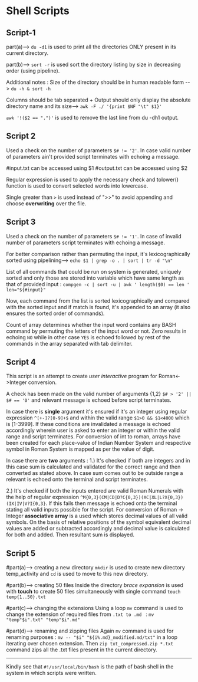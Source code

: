 ﻿# Shell Scripts

## Script-1

part(a)--> `du -d1` is used to print all the directories ONLY present in its current directory.

part(b)--> `sort -r` is used sort the directory listing by size in decreasing order (using pipeline).

Additional notes : Size of the directory should be in human readable form --> `du -h & sort -h`

Columns should be tab separated + Output should only display the absolute directory name and its size--> `awk -F ./ '{print $NF "\t" $1}'`

`awk '!($2 == ".")'` is used to remove the last line from du -dh1 output.

## Script 2

Used a check on the number of parameters `$# != '2'`. In case valid number of parameters ain't provided script terminates with echoing a message.

#input.txt can be accessed using $1
#output.txt can be accessed using $2

Regular expression is used to apply the necessary check and tolower() function is used to convert selected words into lowercase.

Single greater than `>` is used instead of ">>" to avoid appending and choose **overwriting** over the file.

## Script 3

Used a check on the number of parameters `$# != '1'`. In case of invalid number of parameters script terminates with echoing a message.

For better comparison rather than permuting the input, it's lexicographically sorted using pipelining--> `echo $1 | grep -o . | sort | tr -d "\n"`

List of all commands that could be run on system is generated, uniquely sorted and only those are stored into variable which have same length as that of provided input : `compgen -c | sort -u | awk ' length($0) == len ' len="${#input}"`

Now, each command from the list is sorted lexicographically and compared with the sorted input and if match is found, it's appended to an array (it also ensures the sorted order of commands).

Count of array determines whether the input word contains any BASH command by permuting the letters of the input word or not. Zero results in echoing `NO` while in other case `YES` is echoed followed by rest of the commands in the array separated with tab delimiter.

## Script 4

This script is an attempt to create _user interactive_ program for Roman<->Integer conversion.

A check has been made on the valid number of arguments {1,2} `$# > '2' || $# == '0'` and relevant message is echoed before script terminates.

In case there is **single** argument it's ensured if it's an integer using regular expression `^[+-]?[0-9]+$` and within the valid range `$1>0 && $1<4000` which is [1-3999].
If these conditions are invalidated a message is echoed accordingly wherein user is asked to enter an integer or within the valid range and script terminates.
For conversion of int to roman, arrays have been created for each place-value of Indian Number System and respective symbol in Roman System is mapped as per the value of digit.

In case there are **two** arguments :
1.) It's checked if both are integers and in this case sum is calculated and validated for the correct range and then converted as stated above. In case sum comes out to be outside range a relevant is echoed onto the terminal and script terminates.

2.) It's checked if both the inputs entered are valid Roman Numerals with the help of regular expression `^M{0,3}(CM|CD|D?C{0,3})(XC|XL|L?X{0,3})(IX|IV|V?I{0,3}`. If this fails then message is echoed onto the terminal stating all valid inputs possible for the script.
For conversion of Roman -> Integer **associative array** is a used which stores decimal values of all valid symbols. On the basis of relative positions of the symbol equivalent decimal values are added or subtracted accordingly and decimal value is calculated for both and added. Then resultant sum is displayed.

## Script 5

#part(a)--> creating a new directory
`mkdir` is used to create new directory temp_activity and `cd` is used to move to this new directory.

#part(b)--> creating 50 files
Inside the directory _brace expansion_ is used with **touch** to create 50 files simultaneously with single command `touch temp{1..50}.txt`

#part(c\)--> changing the extensions
Using a loop `mv` command is used to change the extension of required files from `.txt to .md ` : `mv "temp"$i".txt" "temp"$i".md"`

#part(d)--> renaming and zipping files
Again `mv` command is used for renaming purposes : `mv -- "$i" "${i%.md}_modified.md/txt"` in a loop iterating over chosen extension.
Then `zip txt_compressed.zip *.txt` command zips all the .txt files present in the current directory.

---

Kindly see that `#!/usr/local/bin/bash` is the path of bash shell in the system in which scripts were written.
